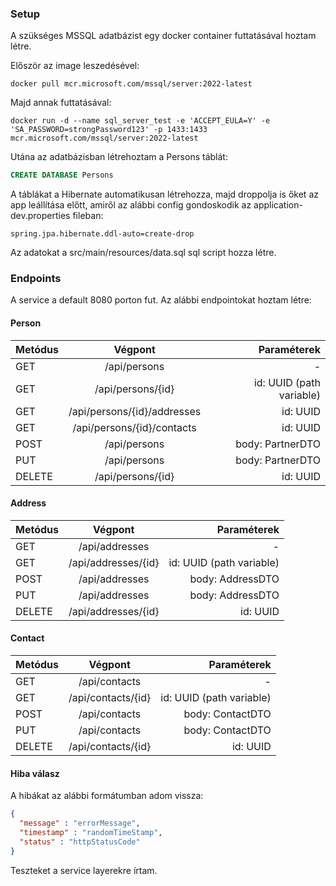 ### Setup

A szükséges MSSQL adatbázist egy docker container futtatásával hoztam létre.

Először az image leszedésével: 

```docker pull mcr.microsoft.com/mssql/server:2022-latest```

Majd annak futtatásával: 

```docker run -d --name sql_server_test -e 'ACCEPT_EULA=Y' -e 'SA_PASSWORD=strongPassword123' -p 1433:1433 mcr.microsoft.com/mssql/server:2022-latest```

Utána az adatbázisban létrehoztam a Persons táblát: 

```sql
CREATE DATABASE Persons
```
A táblákat a Hibernate automatikusan létrehozza, majd droppolja is őket az app leállítása előtt, amiről az alábbi config gondoskodik az application-dev.properties fileban:

```spring.jpa.hibernate.ddl-auto=create-drop```

Az adatokat a src/main/resources/data.sql sql script hozza létre. 

### Endpoints

A service a default 8080 porton fut. Az alábbi endpointokat hoztam létre: 

#### Person

| Metódus |       Végpont       |                   Paraméterek 
|---------|:-------------------:|------------------------------:
| GET     | /api/persons                 | - 
| GET     | /api/persons/{id}            | id: UUID (path variable) 
| GET     | /api/persons/{id}/addresses  | id: UUID 
| GET     | /api/persons/{id}/contacts   | id: UUID 
| POST    | /api/persons                 | body: PartnerDTO
| PUT     | /api/persons                 | body: PartnerDTO
| DELETE  | /api/persons/{id}            | id: UUID

#### Address
| Metódus |       Végpont       |                   Paraméterek 
|---------|:-------------------:|------------------------------:
| GET     | /api/addresses                 | - 
| GET     | /api/addresses/{id}            | id: UUID (path variable) 
| POST    | /api/addresses                 | body: AddressDTO
| PUT     | /api/addresses                 | body: AddressDTO
| DELETE  | /api/addresses/{id}            | id: UUID

#### Contact
| Metódus |       Végpont       |                   Paraméterek 
|---------|:-------------------:|------------------------------:
| GET     | /api/contacts                 | - 
| GET     | /api/contacts/{id}            | id: UUID (path variable) 
| POST    | /api/contacts                 | body: ContactDTO
| PUT     | /api/contacts                 | body: ContactDTO
| DELETE  | /api/contacts/{id}            | id: UUID

#### Hiba válasz
A hibákat az alábbi formátumban adom vissza:
```json
{
  "message" : "errorMessage",
  "timestamp" : "randomTimeStamp",
  "status" : "httpStatusCode"
}
```

Teszteket a service layerekre írtam. 
